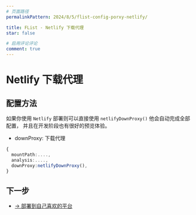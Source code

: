 ```yaml
---
# 页面路径
permalinkPattern: 2024/8/5/flist-config-porxy-netlify/

title: FList - Netlify 下载代理
star: false

# 启用评论评论
comment: true
---
```

# Netlify 下载代理

## 配置方法
如果你使用 ```Netlify``` 部署则可以直接使用 ```netlifyDownProxy()``` 他会自动完成全部配置，
并且在开发阶段也有很好的预览体验。

- downProxy: 下载代理
``` typescript
{
  mountPath:....,
  analysis:....,
  downProxy:netlifyDownProxy(),
}
```

## 下一步
- [-> 部署到自己喜欢的平台](../../6-部署到自己喜欢的平台.md)
